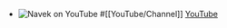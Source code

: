 - ![Navek on YouTube](https://yt3.googleusercontent.com/prgaFtl4pZbkCjkUK5gBMGwouJMidNleuBMfDMjXov082KuQgWLDwhUoODFdHJZcaB0MfE1x_w=w2120-fcrop64=1,00005a57ffffa5a8-k-c0xffffffff-no-nd-rj)
  #[[YouTube/Channel]]
  [YouTube](https://www.youtube.com/@navekeng)